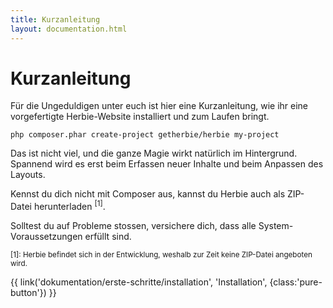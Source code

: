 ```yaml
---
title: Kurzanleitung
layout: documentation.html
---
```


# Kurzanleitung

Für die Ungeduldigen unter euch ist hier eine Kurzanleitung, wie ihr eine
vorgefertigte Herbie-Website installiert und zum Laufen bringt.

    php composer.phar create-project getherbie/herbie my-project

Das ist nicht viel, und die ganze Magie wirkt natürlich im Hintergrund. Spannend
wird es erst beim Erfassen neuer Inhalte und beim Anpassen des Layouts.

Kennst du dich nicht mit Composer aus, kannst du Herbie auch als ZIP-Datei
herunterladen <sup>[1]</sup>.

Solltest du auf Probleme stossen, versichere dich, dass alle System-
Voraussetzungen erfüllt sind.

<small>[1]: Herbie befindet sich in der Entwicklung, weshalb zur Zeit keine
ZIP-Datei angeboten wird.</small>


<p class="pagination">{{ link('dokumentation/erste-schritte/installation', 'Installation<i class="fa fa-arrow-right"></i>', {class:'pure-button'}) }}</p>